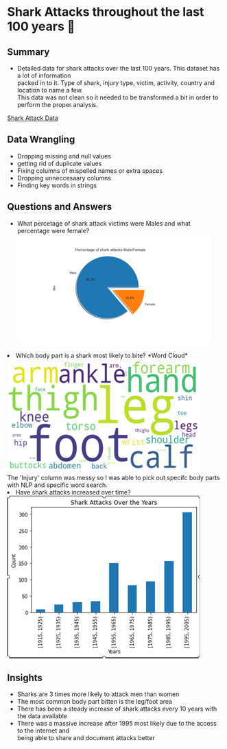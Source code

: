 # Shark Attacks throughout the last 100 years 🦈 <br>
## Summary
* Detailed data for shark attacks over the last 100 years. This dataset has a lot of information <br>
packed in to it. Type of shark, injury type, victim, activity, country and location to name a few. <br>
This data was not clean so it needed to be transformed a bit in order to perform the proper analysis. <br>

<a href="https://www.kaggle.com/datasets/mysarahmadbhat/shark-attacks">Shark Attack Data</a>

## Data Wrangling

+ Dropping missing and null values
+ getting rid of duplicate values
+ Fixing columns of mispelled names or extra spaces
+ Dropping unneccesaary columns
+ Finding key words in strings


## Questions and Answers

<div>
  <ul>
    <li>What percetage of shark attack victims were Males and what percentage were female?</li>
    <img src="https://github.com/aarmobley/sharkattack/blob/main/Shark%20Attack%20pie.png" width="450"/> <br>
    </ul>
    <li>Which body part is a shark most likely to bite? *Word Cloud*</li>
    <img src="https://github.com/aarmobley/sharkattack/blob/main/Shark%20attack%20wordcloud.png" width="450"/> <br>
    The 'Injury' column was messy so I was able to pick out specifc body parts with NLP and specific word search. <br>
    </ul>
    <li>Have shark attacks increased over time?</li>
    <img  src="https://github.com/aarmobley/sharkattack/blob/main/Sharks%20bar%20graph.png" width="450"/> <br>
    </ul>
</div>

## Insights

+ Sharks are 3 times more likely to attack men than women
+ The most common body part bitten is the leg/foot area
+ There has been a steady increase of shark attacks every 10 years with the data available <br>
+ There was a massive increase after 1995 most likely due to the access to the internet and <br>
  being able to share and document attacks better 





 
